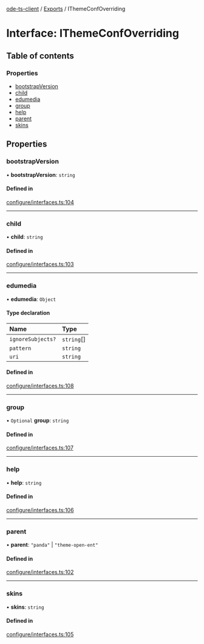 [ode-ts-client](../README.md) / [Exports](../modules.md) / IThemeConfOverriding

# Interface: IThemeConfOverriding

## Table of contents

### Properties

- [bootstrapVersion](ithemeconfoverriding.md#bootstrapversion)
- [child](ithemeconfoverriding.md#child)
- [edumedia](ithemeconfoverriding.md#edumedia)
- [group](ithemeconfoverriding.md#group)
- [help](ithemeconfoverriding.md#help)
- [parent](ithemeconfoverriding.md#parent)
- [skins](ithemeconfoverriding.md#skins)

## Properties

### bootstrapVersion

• **bootstrapVersion**: `string`

#### Defined in

[configure/interfaces.ts:104](https://github.com/opendigitaleducation/infrontexplore/blob/0e8281d/src/ts/configure/interfaces.ts#L104)

___

### child

• **child**: `string`

#### Defined in

[configure/interfaces.ts:103](https://github.com/opendigitaleducation/infrontexplore/blob/0e8281d/src/ts/configure/interfaces.ts#L103)

___

### edumedia

• **edumedia**: `Object`

#### Type declaration

| Name | Type |
| :------ | :------ |
| `ignoreSubjects?` | `string`[] |
| `pattern` | `string` |
| `uri` | `string` |

#### Defined in

[configure/interfaces.ts:108](https://github.com/opendigitaleducation/infrontexplore/blob/0e8281d/src/ts/configure/interfaces.ts#L108)

___

### group

• `Optional` **group**: `string`

#### Defined in

[configure/interfaces.ts:107](https://github.com/opendigitaleducation/infrontexplore/blob/0e8281d/src/ts/configure/interfaces.ts#L107)

___

### help

• **help**: `string`

#### Defined in

[configure/interfaces.ts:106](https://github.com/opendigitaleducation/infrontexplore/blob/0e8281d/src/ts/configure/interfaces.ts#L106)

___

### parent

• **parent**: ``"panda"`` \| ``"theme-open-ent"``

#### Defined in

[configure/interfaces.ts:102](https://github.com/opendigitaleducation/infrontexplore/blob/0e8281d/src/ts/configure/interfaces.ts#L102)

___

### skins

• **skins**: `string`

#### Defined in

[configure/interfaces.ts:105](https://github.com/opendigitaleducation/infrontexplore/blob/0e8281d/src/ts/configure/interfaces.ts#L105)
